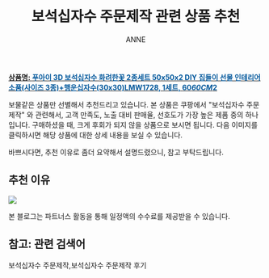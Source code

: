 ﻿---
layout: post
title:  "보석십자수 주문제작 관련 상품 추천"
author: ANNE
categories: [ 가구/인테리어 ]
tags: [보석십자수 주문제작,보석십자수 주문제작 후기]
image: https://static.coupangcdn.com/image/vendor_inventory/114b/8d4d16fb18dbf68c0c0bf4dba1b0f44288c8ed6d323b6a1deb3faa564e06.jpg 
description: "쿠팡에서 보석십자수 주문제작 관련 상품으로 가장 고객 선호도가 높은 제품 중 하나입니다."
---

<a href="https://link.coupang.com/re/AFFSDP?lptag=AF5184500&pageKey=1594998632&itemId=2724815661&vendorItemId=72717336531&traceid=V0-153-fd1984699af73346"><b>상품명: <font color='#01579B'>푸아이 3D 보석십자수 화려한꽃 2종세트 50x50x2 DIY 집들이 선물 인테리어 소품(사이즈 3종)+행운십자수(30x30)LMW1728, 1세트, 60*60CM*2</font></b></a>

보물같은 상품만 선별해서 추천드리고 있습니다.
본 상품은 쿠팡에서 "보석십자수 주문제작" 와 관련해서, 고객 만족도, 노출 대비 판매율, 선호도가 가장 높은 제품 중의 하나입니다.
구매하셨을 때, 크게 후회가 되지 않을 상품으로 보시면 됩니다. 
다음 이미지를 클릭하시면 해당 상품에 대한 상세 내용을 보실 수 있습니다.

바쁘시다면, 추천 이유로 좀더 요약해서 설명드렸으니, 참고 부탁드립니다.

## 추천 이유 

<a href="https://link.coupang.com/re/AFFSDP?lptag=AF5184500&pageKey=1594998632&itemId=2724815661&vendorItemId=72717336531&traceid=V0-153-fd1984699af73346"><img src="https://thumbnail8.coupangcdn.com/thumbnails/remote/q89/image/vendor_inventory/e058/8d4b4859ef54cda774dd70a663ffbc8aa856d8f43db643015fb8056f9e2b.png"></a> 

본 블로그는 파트너스 활동을 통해 일정액의 수수료를 제공받을 수 있습니다.

## 참고: 관련 검색어    
보석십자수 주문제작,보석십자수 주문제작 후기